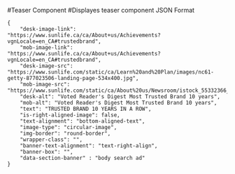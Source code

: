 #Teaser Component
#Displayes teaser component
JSON Format
```
{
    "desk-image-link": "https://www.sunlife.ca/ca/About+us/Achievements?vgnLocale=en_CA#trustedbrand",
    "mob-image-link": "https://www.sunlife.ca/ca/About+us/Achievements?vgnLocale=en_CA#trustedbrand",
    "desk-image-src": "https://www.sunlife.com/static/ca/Learn%20and%20Plan/images/nc61-getty-877023506-landing-page-534x400.jpg",
    "mob-image-src": "https://www.sunlife.com/static/ca/About%20us/Newsroom/istock_55332366_thb_u_newsroom_220x220.jpg",
    "desk-alt": "Voted Reader's Digest Most Trusted Brand 10 years",
    "mob-alt": "Voted Reader's Digest Most Trusted Brand 10 years",
    "text": "TRUSTED BRAND 10 YEARS IN A ROW",
    "is-right-aligned-image": false,
    "text-alignment": "bottom-aligned-text",
    "image-type": "circular-image",
    "img-border": "round-border",
    "wrapper-class": "",
    "banner-text-alignment": "text-right-align",
    "banner-box": "",
    "data-section-banner" : "body search ad"
}
```
<!-- "text-alignment": middle-aligned-text (if vertically middle aligned) / bottom-aligned-text (if text is placed below the image)-->
<!-- "image-type": "circular-image" & "circle-220-desktop" & "circle-150-mobile" (if circular image required. Else keep it blank) -->
<!-- "img-border": "round-border" (if border required. Else keep it blank) -->
<!-- "wrapper-class": "banner-section"/"editorial-hero-banner" (if banner, else keep it blank) -->
<!-- "banner-text-alignment": "text-left-align", "text-right-align", "text-center-align" -->
<!-- "banner-box": "white-box" (if box required. else keep blank) -->
<!-- when "wrapper-class": "banner-section" then mark  "is-right-aligned-image": false-->

<!-- /static/ca/Learn%20and%20Plan/images/nc61-getty-877023506-landing-page-534x400.jpg" -->
<!-- /static/ca/About%20us/Donations%20and%20sponsorships/my_caring_company_thb_u_220x220.png -->
<!-- /static/ca/About%20us/Donations%20and%20sponsorships/Sponsorships/toronto_raptors_logo_thb_u_sponsorships_220x220.png -->
<!-- /static/ca/About%20us/Newsroom/istock_55332366_thb_u_newsroom_220x220.jpg -->
